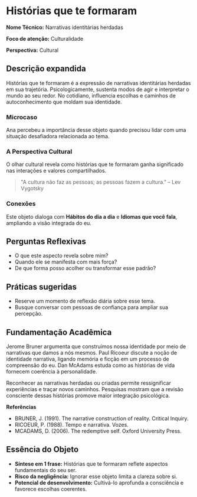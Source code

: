 # Histórias que te formaram

**Nome Técnico:** Narrativas identitárias herdadas

**Foco de atenção:** Culturalidade

**Perspectiva:** Cultural

## Descrição expandida
Histórias que te formaram é a expressão de narrativas identitárias herdadas em sua trajetória.
Psicologicamente, sustenta modos de agir e interpretar o mundo ao seu redor.
No cotidiano, influencia escolhas e caminhos de autoconhecimento que moldam sua identidade.
### Microcaso
Ana percebeu a importância desse objeto quando precisou lidar com uma situação desafiadora relacionada ao tema.
### A Perspectiva Cultural
O olhar cultural revela como histórias que te formaram ganha significado nas interações e valores compartilhados.
> "A cultura não faz as pessoas; as pessoas fazem a cultura." – Lev Vygotsky
### Conexões
Este objeto dialoga com **Hábitos do dia a dia** e **Idiomas que você fala**, ampliando a visão integrada do eu.

## Perguntas Reflexivas
- O que este aspecto revela sobre mim?
- Quando ele se manifesta com mais força?
- De que forma posso acolher ou transformar esse padrão?

## Práticas sugeridas
- Reserve um momento de reflexão diária sobre esse tema.
- Busque conversar com pessoas de confiança para ampliar sua percepção.

## Fundamentação Acadêmica

Jerome Bruner argumenta que construímos nossa identidade por meio de narrativas que damos a nós mesmos. Paul Ricoeur discute a noção de identidade narrativa, ligando memória e ficção em um processo de compreensão do eu. Dan McAdams estuda como as histórias de vida fornecem coerência à personalidade.

Reconhecer as narrativas herdadas ou criadas permite ressignificar experiências e traçar novos caminhos. Pesquisas mostram que a revisão consciente dessas histórias promove maior integração psicológica.

**Referências**
- BRUNER, J. (1991). The narrative construction of reality. Critical Inquiry.
- RICOEUR, P. (1988). Tempo e narrativa. Vozes.
- MCADAMS, D. (2006). The redemptive self. Oxford University Press.

## Essência do Objeto
- **Síntese em 1 frase:** Histórias que te formaram reflete aspectos fundamentais do seu ser.
- **Risco da negligência:** Ignorar esse objeto limita a clareza sobre si.
- **Potencial de desenvolvimento:** Cultivá-lo aprofunda a consciência e favorece escolhas coerentes.
